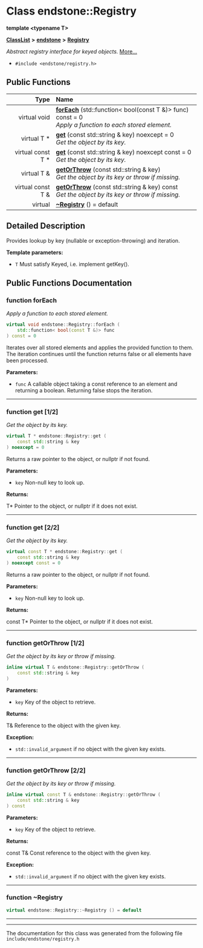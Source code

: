 

# Class endstone::Registry

**template &lt;typename T&gt;**



[**ClassList**](annotated.md) **>** [**endstone**](namespaceendstone.md) **>** [**Registry**](classendstone_1_1Registry.md)



_Abstract registry interface for keyed objects._ [More...](#detailed-description)

* `#include <endstone/registry.h>`





































## Public Functions

| Type | Name |
| ---: | :--- |
| virtual void | [**forEach**](#function-foreach) (std::function&lt; bool(const T &)&gt; func) const = 0<br>_Apply a function to each stored element._  |
| virtual T \* | [**get**](#function-get-12) (const std::string & key) noexcept = 0<br>_Get the object by its key._  |
| virtual const T \* | [**get**](#function-get-22) (const std::string & key) noexcept const = 0<br>_Get the object by its key._  |
| virtual T & | [**getOrThrow**](#function-getorthrow-12) (const std::string & key) <br>_Get the object by its key or throw if missing._  |
| virtual const T & | [**getOrThrow**](#function-getorthrow-22) (const std::string & key) const<br>_Get the object by its key or throw if missing._  |
| virtual  | [**~Registry**](#function-registry) () = default<br> |




























## Detailed Description


Provides lookup by key (nullable or exception-throwing) and iteration.




**Template parameters:**


* `T` Must satisfy Keyed, i.e. implement getKey(). 




    
## Public Functions Documentation




### function forEach 

_Apply a function to each stored element._ 
```C++
virtual void endstone::Registry::forEach (
    std::function< bool(const T &)> func
) const = 0
```



Iterates over all stored elements and applies the provided function to them. The iteration continues until the function returns false or all elements have been processed.




**Parameters:**


* `func` A callable object taking a const reference to an element and returning a boolean. Returning false stops the iteration. 




        

<hr>



### function get [1/2]

_Get the object by its key._ 
```C++
virtual T * endstone::Registry::get (
    const std::string & key
) noexcept = 0
```



Returns a raw pointer to the object, or nullptr if not found.




**Parameters:**


* `key` Non-null key to look up. 



**Returns:**

T\* Pointer to the object, or nullptr if it does not exist. 





        

<hr>



### function get [2/2]

_Get the object by its key._ 
```C++
virtual const T * endstone::Registry::get (
    const std::string & key
) noexcept const = 0
```



Returns a raw pointer to the object, or nullptr if not found.




**Parameters:**


* `key` Non-null key to look up. 



**Returns:**

const T\* Pointer to the object, or nullptr if it does not exist. 





        

<hr>



### function getOrThrow [1/2]

_Get the object by its key or throw if missing._ 
```C++
inline virtual T & endstone::Registry::getOrThrow (
    const std::string & key
) 
```





**Parameters:**


* `key` Key of the object to retrieve. 



**Returns:**

T& Reference to the object with the given key. 




**Exception:**


* `std::invalid_argument` if no object with the given key exists. 




        

<hr>



### function getOrThrow [2/2]

_Get the object by its key or throw if missing._ 
```C++
inline virtual const T & endstone::Registry::getOrThrow (
    const std::string & key
) const
```





**Parameters:**


* `key` Key of the object to retrieve. 



**Returns:**

const T& Const reference to the object with the given key. 




**Exception:**


* `std::invalid_argument` if no object with the given key exists. 




        

<hr>



### function ~Registry 

```C++
virtual endstone::Registry::~Registry () = default
```




<hr>

------------------------------
The documentation for this class was generated from the following file `include/endstone/registry.h`

